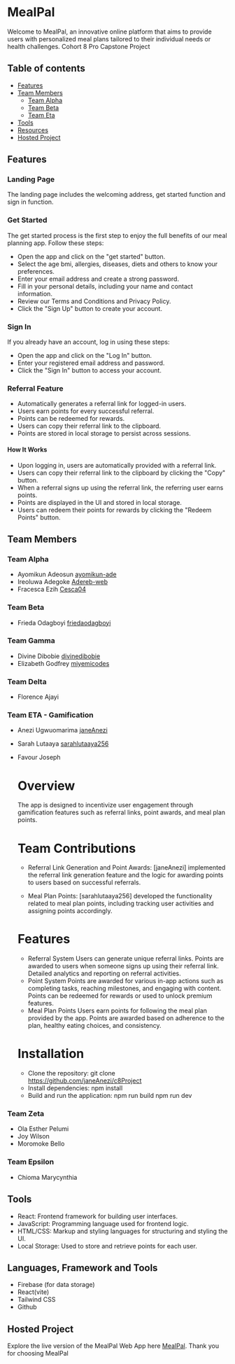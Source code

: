 # MealPal

Welcome to MealPal, an innovative online platform that aims to provide users with personalized meal plans tailored to their individual needs or health challenges.
Cohort 8 Pro Capstone Project

## Table of contents

- [Features]()
- [Team Members](#team-members)
  - [Team Alpha](#team-alpha)
  - [Team Beta](#team-beta)
  - [Team Eta](#team-eta)
- [Tools](#tools)
- [Resources](#resources)
- [Hosted Project](#hosted-project)

## Features

### Landing Page
The landing page includes the welcoming address, get started function and sign in function.

### Get Started 
The get started process is the first step to enjoy the full benefits of our meal planning app. Follow these steps:

- Open the app and click on the "get started" button.
- Select the age bmi, allergies, diseases, diets and others to know your preferences.
- Enter your email address and create a strong password.
- Fill in your personal details, including your name and contact information.
- Review our Terms and Conditions and Privacy Policy.
- Click the "Sign Up" button to create your account.
  
### Sign In
If you already have an account, log in using these steps:

* Open the app and click on the "Log In" button.
* Enter your registered email address and password.
* Click the "Sign In" button to access your account.
### Referral Feature

- Automatically generates a referral link for logged-in users.
- Users earn points for every successful referral.
- Points can be redeemed for rewards.
- Users can copy their referral link to the clipboard.
- Points are stored in local storage to persist across sessions.

#### How It Works

- Upon logging in, users are automatically provided with a referral link.
- Users can copy their referral link to the clipboard by clicking the "Copy" button.
- When a referral signs up using the referral link, the referring user earns points.
- Points are displayed in the UI and stored in local storage.
- Users can redeem their points for rewards by clicking the "Redeem Points" button.

## Team Members

### Team Alpha

- Ayomikun Adeosun [ayomikun-ade](https://www.github.com/ayomikun-ade)
- Ireoluwa Adegoke [Adereb-web](https://www.github.com/Adereb-web)
- Fracesca Ezih [Cesca04](https://www.github.com/Cesca04)

### Team Beta

- Frieda Odagboyi [friedaodagboyi](https://www.github.com/friedaodagboyi)

### Team Gamma

- Divine Dibobie [divinedibobie](https://github.com/divinedibobie)
- Elizabeth Godfrey [miyemicodes](https://github.com/miyemicodes)

### Team Delta

- Florence Ajayi []()

### Team ETA - Gamification

- Anezi Ugwuomarima [janeAnezi](https://www.github.com/janeAnezi)
- Sarah Lutaaya [sarahlutaaya256](https://www.github.com/sarahlutaaya256)
- Favour Joseph []()

  # Overview
    The app is designed to incentivize user engagement through gamification features such as referral links, point awards, and meal plan points.
  # Team Contributions
    - Referral Link Generation and Point Awards: [janeAnezi] implemented the referral link generation feature and the logic for awarding points to users based on successful referrals.

    - Meal Plan Points: [sarahlutaaya256] developed the functionality related to meal plan points, including tracking user activities and assigning points accordingly.
  # Features
    - Referral System
      Users can generate unique referral links.
      Points are awarded to users when someone signs up using their referral link.
      Detailed analytics and reporting on referral activities.
    - Point System
      Points are awarded for various in-app actions such as completing tasks, reaching milestones, and engaging with content.
      Points can be redeemed for rewards or used to unlock premium features.
    - Meal Plan Points
      Users earn points for following the meal plan provided by the app.
      Points are awarded based on adherence to the plan, healthy eating choices, and consistency.
  # Installation
    - Clone the repository:
      git clone https://github.com/janeAnezi/c8Project
    - Install dependencies:
      npm install
    - Build and run the application:
      npm run build
      npm run dev
      
### Team Zeta

- Ola Esther Pelumi []()
- Joy Wilson []()
- Moromoke Bello []()

### Team Epsilon

- Chioma Marycynthia []()

## Tools

- React: Frontend framework for building user interfaces.
- JavaScript: Programming language used for frontend logic.
- HTML/CSS: Markup and styling languages for structuring and styling the UI.
- Local Storage: Used to store and retrieve points for each user.

## Languages, Framework and Tools

- Firebase (for data storage)
- React(vite)
- Tailwind CSS
- Github

## Hosted Project

Explore the live version of the MealPal Web App here [MealPal](https://c8-project.vercel.app/).
Thank you for choosing MealPal
